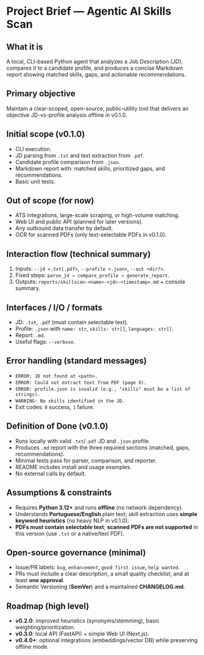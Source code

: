 # Project Brief — Agentic AI Skills Scan

## What it is

A local, CLI-based Python agent that analyzes a Job Description (JD), compares it to a candidate profile, and produces a concise Markdown report showing matched skills, gaps, and actionable recommendations.

## Primary objective

Maintain a clear-scoped, open-source, public-utility tool that delivers an objective JD-vs-profile analysis offline in v0.1.0.

## Initial scope (v0.1.0)

- CLI execution.
- JD parsing from `.txt` and text extraction from `.pdf`.
- Candidate profile comparison from `.json`.
- Markdown report with: matched skills, prioritized gaps, and recommendations.
- Basic unit tests.

## Out of scope (for now)

- ATS integrations, large-scale scraping, or high-volume matching.
- Web UI and public API (planned for later versions).
- Any outbound data transfer by default.
- OCR for scanned PDFs (only text-selectable PDFs in v0.1.0).

## Interaction flow (technical summary)

1. Inputs: `--jd <.txt|.pdf>`, `--profile <.json>`, `--out <dir?>`.
2. Fixed steps: `parse_jd → compare_profile → generate_report`.
3. Outputs: `reports/skillscan-<name>-<jd>-<timestamp>.md` + console summary.

## Interfaces / I/O / formats

- JD: `.txt`, `.pdf` (must contain selectable text).
- Profile: `.json` with `name: str`, `skills: str[]`, `languages: str[]`.
- Report: `.md`.
- Useful flags: `--verbose`.

## Error handling (standard messages)

- `ERROR: JD not found at <path>.`
- `ERROR: Could not extract text from PDF (page X).`
- `ERROR: profile.json is invalid (e.g., "skills" must be a list of strings).`
- `WARNING: No skills identified in the JD.`
- Exit codes: `0` success, `1` failure.

## Definition of Done (v0.1.0)

- Runs locally with valid `.txt`/`.pdf` JD and `.json` profile.
- Produces `.md` report with the three required sections (matched, gaps, recommendations).
- Minimal tests pass for parser, comparison, and reporter.
- README includes install and usage examples.
- No external calls by default.

## Assumptions & constraints

- Requires **Python 3.12+** and runs **offline** (no network dependency).
- Understands **Portuguese/English** plain text; skill extraction uses **simple keyword heuristics** (no heavy NLP in v0.1.0).
- **PDFs must contain selectable text**; **scanned PDFs are not supported** in this version (use `.txt` or a native/text PDF).

## Open-source governance (minimal)

- Issue/PR labels: `bug`, `enhancement`, `good first issue`, `help wanted`.
- PRs must include a clear description, a small quality checklist, and at least **one approval**.
- Semantic Versioning (**SemVer**) and a maintained **CHANGELOG.md**.

## Roadmap (high level)

- **v0.2.0**: improved heuristics (synonyms/stemming), basic weighting/prioritization.
- **v0.3.0**: local API (FastAPI) + simple Web UI (Next.js).
- **v0.4.0+**: optional integrations (embeddings/vector DB) while preserving offline mode.
